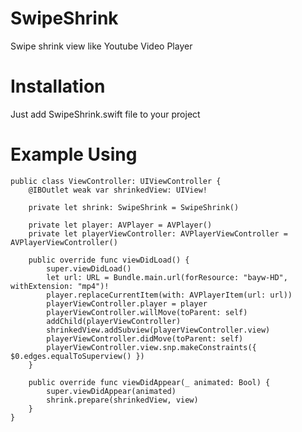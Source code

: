 # SwipeShrink
Swipe shrink view like Youtube Video Player

# Installation
Just add SwipeShrink.swift file to your project

# Example Using
    public class ViewController: UIViewController {
        @IBOutlet weak var shrinkedView: UIView!

        private let shrink: SwipeShrink = SwipeShrink()

        private let player: AVPlayer = AVPlayer()
        private let playerViewController: AVPlayerViewController = AVPlayerViewController()

        public override func viewDidLoad() {
            super.viewDidLoad()
            let url: URL = Bundle.main.url(forResource: "bayw-HD", withExtension: "mp4")!
            player.replaceCurrentItem(with: AVPlayerItem(url: url))
            playerViewController.player = player
            playerViewController.willMove(toParent: self)
            addChild(playerViewController)
            shrinkedView.addSubview(playerViewController.view)
            playerViewController.didMove(toParent: self)
            playerViewController.view.snp.makeConstraints({ $0.edges.equalToSuperview() })
        }

        public override func viewDidAppear(_ animated: Bool) {
            super.viewDidAppear(animated)
            shrink.prepare(shrinkedView, view)
        }
    }
